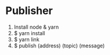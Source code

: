 # Publisher

1. Install node & yarn
2. $ yarn install
3. $ yarn link
4. $ publish (address) (topic) (message)
